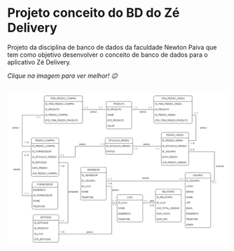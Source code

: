 # Projeto conceito do BD do Zé Delivery
Projeto da disciplina de banco de dados da faculdade Newton Paiva que tem como objetivo desenvolver o conceito de banco de dados para o aplicativo Zé Delivery.

*Clique na imagem para ver melhor! 😉*<br><br>


<img src=".\bd-zedelivery.png" width="800px"></a>
